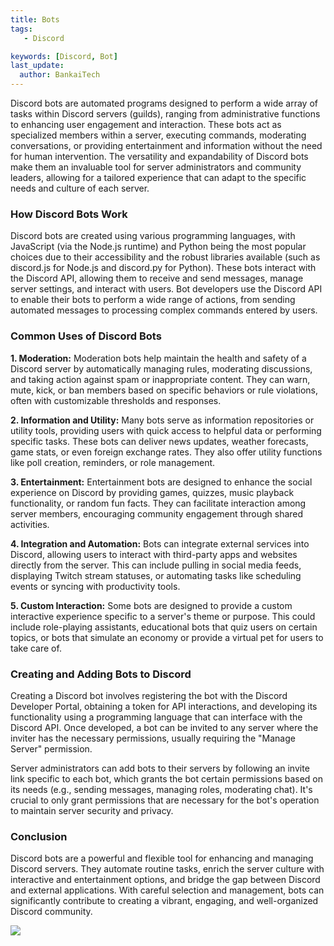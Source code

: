 ```yaml
---
title: Bots
tags:
   - Discord

keywords: [Discord, Bot]
last_update:
  author: BankaiTech
---
```


Discord bots are automated programs designed to perform a wide array of tasks within Discord servers (guilds), ranging from administrative functions to enhancing user engagement and interaction. These bots act as specialized members within a server, executing commands, moderating conversations, or providing entertainment and information without the need for human intervention. The versatility and expandability of Discord bots make them an invaluable tool for server administrators and community leaders, allowing for a tailored experience that can adapt to the specific needs and culture of each server.

### **How Discord Bots Work**

Discord bots are created using various programming languages, with JavaScript (via the Node.js runtime) and Python being the most popular choices due to their accessibility and the robust libraries available (such as discord.js for Node.js and discord.py for Python). These bots interact with the Discord API, allowing them to receive and send messages, manage server settings, and interact with users. Bot developers use the Discord API to enable their bots to perform a wide range of actions, from sending automated messages to processing complex commands entered by users.

### **Common Uses of Discord Bots**

**1. Moderation:**
Moderation bots help maintain the health and safety of a Discord server by automatically managing rules, moderating discussions, and taking action against spam or inappropriate content. They can warn, mute, kick, or ban members based on specific behaviors or rule violations, often with customizable thresholds and responses.

**2. Information and Utility:**
Many bots serve as information repositories or utility tools, providing users with quick access to helpful data or performing specific tasks. These bots can deliver news updates, weather forecasts, game stats, or even foreign exchange rates. They also offer utility functions like poll creation, reminders, or role management.

**3. Entertainment:**
Entertainment bots are designed to enhance the social experience on Discord by providing games, quizzes, music playback functionality, or random fun facts. They can facilitate interaction among server members, encouraging community engagement through shared activities.

**4. Integration and Automation:**
Bots can integrate external services into Discord, allowing users to interact with third-party apps and websites directly from the server. This can include pulling in social media feeds, displaying Twitch stream statuses, or automating tasks like scheduling events or syncing with productivity tools.

**5. Custom Interaction:**
Some bots are designed to provide a custom interactive experience specific to a server's theme or purpose. This could include role-playing assistants, educational bots that quiz users on certain topics, or bots that simulate an economy or provide a virtual pet for users to take care of.

### **Creating and Adding Bots to Discord**

Creating a Discord bot involves registering the bot with the Discord Developer Portal, obtaining a token for API interactions, and developing its functionality using a programming language that can interface with the Discord API. Once developed, a bot can be invited to any server where the inviter has the necessary permissions, usually requiring the "Manage Server" permission.

Server administrators can add bots to their servers by following an invite link specific to each bot, which grants the bot certain permissions based on its needs (e.g., sending messages, managing roles, moderating chat). It's crucial to only grant permissions that are necessary for the bot's operation to maintain server security and privacy.

### **Conclusion**

Discord bots are a powerful and flexible tool for enhancing and managing Discord servers. They automate routine tasks, enrich the server culture with interactive and entertainment options, and bridge the gap between Discord and external applications. With careful selection and management, bots can significantly contribute to creating a vibrant, engaging, and well-organized Discord community.

<a href="https://www.buymeacoffee.com/BankaiTech"><img src="https://img.buymeacoffee.com/button-api/?text=Buy me a beer&emoji=🍺&slug=BankaiTech&button_colour=FFDD00&font_colour=000000&font_family=Cookie&outline_colour=000000&coffee_colour=ffffff" /></a>
